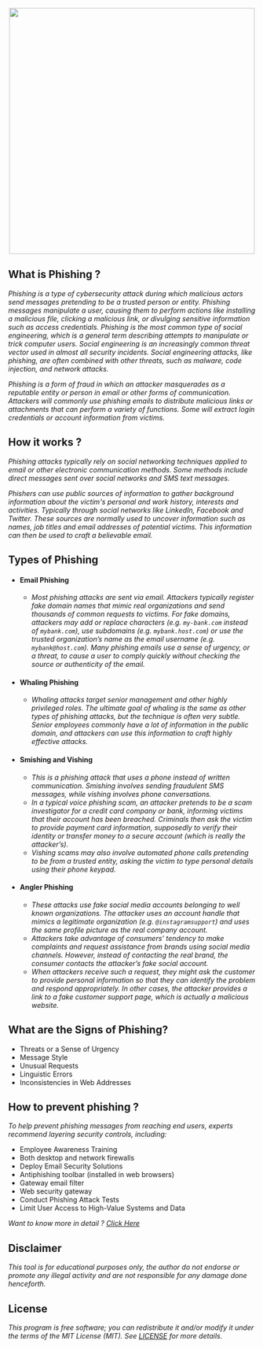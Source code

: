 <p align="center">
  <img src="https://www.reputationx.com/hubfs/Phishing.jpg" width=500/>
</p>

## What is Phishing ?
_Phishing is a type of cybersecurity attack during which malicious actors send messages pretending to be a trusted person or entity. Phishing messages manipulate a user, causing them to perform actions like installing a malicious file, clicking a malicious link, or divulging sensitive information such as access credentials. Phishing is the most common type of social engineering, which is a general term describing attempts to manipulate or trick computer users. Social engineering is an increasingly common threat vector used in almost all security incidents. Social engineering attacks, like phishing, are often combined with other threats, such as malware, code injection, and network attacks._

_Phishing is a form of fraud in which an attacker masquerades as a reputable entity or person in email or other forms of communication. Attackers will commonly use phishing emails to distribute malicious links or attachments that can perform a variety of functions. Some will extract login credentials or account information from victims._

## How it works ?
_Phishing attacks typically rely on social networking techniques applied to email or other electronic communication methods. Some methods include direct messages sent over social networks and SMS text messages._

_Phishers can use public sources of information to gather background information about the victim's personal and work history, interests and activities. Typically through social networks like LinkedIn, Facebook and Twitter. These sources are normally used to uncover information such as names, job titles and email addresses of potential victims. This information can then be used to craft a believable email._

## Types of Phishing 
* #### Email Phishing 
  * _Most phishing attacks are sent via email. Attackers typically register fake domain names that mimic real organizations and send thousands of common requests to victims. For fake domains, attackers may add or replace characters (e.g. `my-bank.com` instead of `mybank.com`), use subdomains (e.g. `mybank.host.com`) or use the trusted organization’s name as the email username (e.g. `mybank@host.com`). Many phishing emails use a sense of urgency, or a threat, to cause a user to comply quickly without checking the source or authenticity of the email._
* #### Whaling Phishing
  * _Whaling attacks target senior management and other highly privileged roles. The ultimate goal of whaling is the same as other types of phishing attacks, but the technique is often very subtle. Senior employees commonly have a lot of information in the public domain, and attackers can use this information to craft highly effective attacks._
* #### Smishing and Vishing
  * _This is a phishing attack that uses a phone instead of written communication. Smishing involves sending fraudulent SMS messages, while vishing involves phone conversations._
  * _In a typical voice phishing scam, an attacker pretends to be a scam investigator for a credit card company or bank, informing victims that their account has been breached. Criminals then ask the victim to provide payment card information, supposedly to verify their identity or transfer money to a secure account (which is really the attacker’s)._
  * _Vishing scams may also involve automated phone calls pretending to be from a trusted entity, asking the victim to type personal details using their phone keypad._
* #### Angler Phishing
  * _These attacks use fake social media accounts belonging to well known organizations. The attacker uses an account handle that mimics a legitimate organization (e.g. `@instagramsupport`) and uses the same profile picture as the real company account._
  * _Attackers take advantage of consumers’ tendency to make complaints and request assistance from brands using social media channels. However, instead of contacting the real brand, the consumer contacts the attacker’s fake social account._
  * _When attackers receive such a request, they might ask the customer to provide personal information so that they can identify the problem and respond appropriately. In other cases, the attacker provides a link to a fake customer support page, which is actually a malicious website._

## What are the Signs of Phishing?
* Threats or a Sense of Urgency
* Message Style
* Unusual Requests
* Linguistic Errors
* Inconsistencies in Web Addresses

## How to prevent phishing ?
_To help prevent phishing messages from reaching end users, experts recommend layering security controls, including:_
* Employee Awareness Training
* Both desktop and network firewalls
* Deploy Email Security Solutions
* Antiphishing toolbar (installed in web browsers)
* Gateway email filter
* Web security gateway
* Conduct Phishing Attack Tests
* Limit User Access to High-Value Systems and Data

_Want to know more in detail ? [Click Here](https://www.checkpoint.com/cyber-hub/threat-prevention/what-is-phishing/)_


## Disclaimer
_This tool is for educational purposes only, the author do not endorse or promote any illegal activity and are not responsible for any damage done henceforth._

## License
_This program is free software; you can redistribute it and/or modify it under the terms of the MIT License (MIT). See [LICENSE](LICENSE) for more details._
